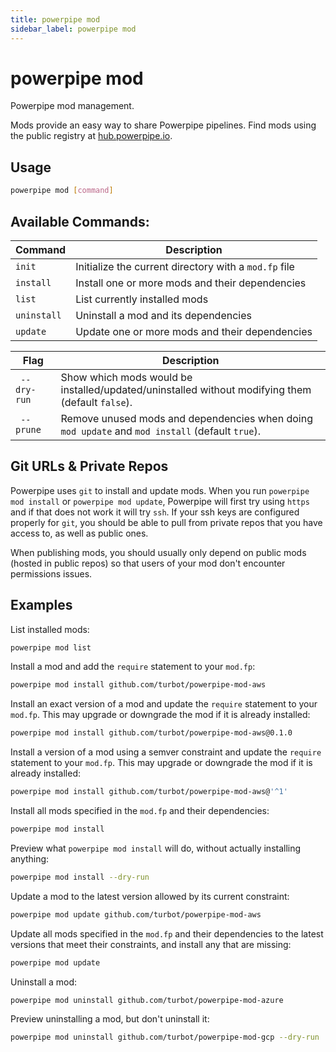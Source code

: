 ```yaml
---
title: powerpipe mod
sidebar_label: powerpipe mod
---
```


# powerpipe mod
Powerpipe mod management.

Mods provide an easy way to share Powerpipe pipelines.  Find mods using the public registry at [hub.powerpipe.io](https://hub.powerpipe.io/).


## Usage
```bash
powerpipe mod [command]
```

## Available Commands:

| Command | Description
|-|-
| `init`        | Initialize the current directory with a `mod.fp` file 
| `install`     | Install one or more mods and their dependencies
| `list`        | List currently installed mods
| `uninstall`   | Uninstall a mod and its dependencies
| `update`      | Update one or more mods and their dependencies


| Flag | Description
|-|-
|` --dry-run` | Show which mods would be installed/updated/uninstalled without modifying them (default `false`).
|` --prune` | Remove unused mods and dependencies when doing `mod update` and `mod install` (default `true`).


## Git URLs & Private Repos

Powerpipe uses `git` to install and update mods. When you run `powerpipe mod install` or `powerpipe mod update`, Powerpipe will first try using `https` and if that does not work it will try `ssh`.  If your ssh keys are configured properly for `git`, you should be able to pull from private repos that you have access to, as well as public ones.

When publishing mods, you should usually only depend on public mods (hosted in public repos) so that users of your mod don't encounter permissions issues.


## Examples
List installed mods:
```bash
powerpipe mod list
```

Install a mod and add the `require` statement to your `mod.fp`:
```bash
powerpipe mod install github.com/turbot/powerpipe-mod-aws
```

Install an exact version of a mod and update the `require` statement to your `mod.fp`.  This may upgrade or downgrade the mod if it is already installed:
```bash
powerpipe mod install github.com/turbot/powerpipe-mod-aws@0.1.0
```

Install a version of a mod using a semver constraint and update the `require` statement to your `mod.fp`.  This may upgrade or downgrade the mod if it is already installed:
```bash
powerpipe mod install github.com/turbot/powerpipe-mod-aws@'^1'
```

Install all mods specified in the `mod.fp` and their dependencies:
```bash
powerpipe mod install
```

Preview what `powerpipe mod install` will do, without actually installing anything:
```bash
powerpipe mod install --dry-run
```


Update a mod to the latest version allowed by its current constraint:
```bash
powerpipe mod update github.com/turbot/powerpipe-mod-aws
```

Update all mods specified in the `mod.fp` and their dependencies to the latest versions that meet their constraints, and install any that are missing:
```bash
powerpipe mod update
```


Uninstall a mod:
```bash
powerpipe mod uninstall github.com/turbot/powerpipe-mod-azure
```

Preview uninstalling a mod, but don't uninstall it:
```bash
powerpipe mod uninstall github.com/turbot/powerpipe-mod-gcp --dry-run
```
